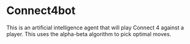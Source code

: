 # Connect4bot
This is an artificial intelligence agent that will play Connect 4 against a player. This uses the alpha-beta algorithm to pick optimal moves. 
